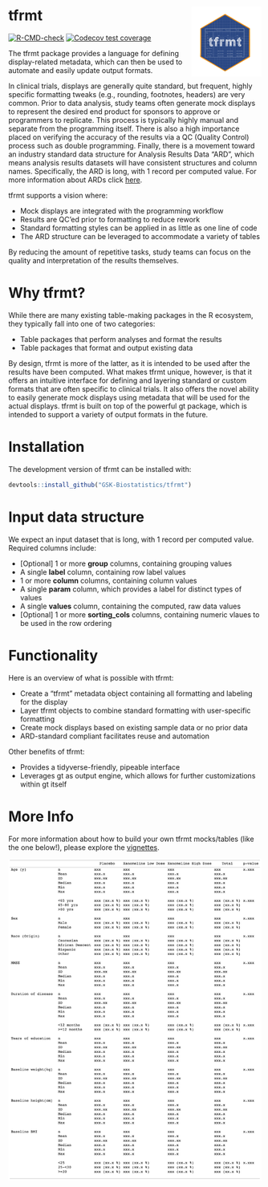 
# tfrmt <a href='https://gsk-biostatistics.github.io/tfrmt/'><img src="man/figures/tfrmt.png" align="right" style="height:139px;"/></a>

<!-- badges: start -->

[![R-CMD-check](https://github.com/GSK-Biostatistics/tfrmt/actions/workflows/R-CMD-check.yaml/badge.svg)](https://github.com/GSK-Biostatistics/tfrmt/actions/workflows/R-CMD-check.yaml)
[![Codecov test
coverage](https://codecov.io/gh/GSK-Biostatistics/tfrmt/branch/main/graph/badge.svg)](https://app.codecov.io/gh/GSK-Biostatistics/tfrmt?branch=main)

<!-- badges: end -->

The tfrmt package provides a language for defining display-related
metadata, which can then be used to automate and easily update output
formats.

In clinical trials, displays are generally quite standard, but frequent,
highly specific formatting tweaks (e.g., rounding, footnotes, headers)
are very common. Prior to data analysis, study teams often generate mock
displays to represent the desired end product for sponsors to approve or
programmers to replicate. This process is typically highly manual and
separate from the programming itself. There is also a high importance
placed on verifying the accuracy of the results via a QC (Quality Control) process such as
double programming. Finally, there is a movement toward an industry
standard data structure for Analysis Results Data “ARD”, which means
analysis results datasets will have consistent structures and column
names. Specifically, the ARD is long, with 1 record per computed value. For more information about ARDs click [here](https://www.pharmasug.org/download/sde/rtp2021/PharmaSUG-NCSDE_2021-08.pdf).

tfrmt supports a vision where:

-   Mock displays are integrated with the programming workflow
-   Results are QC’ed prior to formatting to reduce rework
-   Standard formatting styles can be applied in as little as one line
    of code
-   The ARD structure can be leveraged to accommodate a variety of
    tables

By reducing the amount of repetitive tasks, study teams can focus on the
quality and interpretation of the results themselves.

# Why tfrmt?

While there are many existing table-making packages in the R ecosystem,
they typically fall into one of two categories:

-   Table packages that perform analyses and format the results
-   Table packages that format and output existing data

By design, tfrmt is more of the latter, as it is intended to be used
after the results have been computed. What makes tfrmt unique, however,
is that it offers an intuitive interface for defining and layering
standard or custom formats that are often specific to clinical trials.
It also offers the novel ability to easily generate mock displays using
metadata that will be used for the actual displays. tfrmt is built on
top of the powerful gt package, which is intended to support a variety
of output formats in the future.

# Installation

The development version of tfrmt can be installed with:

``` r
devtools::install_github("GSK-Biostatistics/tfrmt")
```

# Input data structure

We expect an input dataset that is long, with 1 record per computed
value. Required columns include:

-   \[Optional\] 1 or more **group** columns, containing grouping values
-   A single **label** column, containing row label values
-   1 or more **column** columns, containing column values
-   A single **param** column, which provides a label for distinct types
    of values
-   A single **values** column, containing the computed, raw data values
-   \[Optional\] 1 or more **sorting_cols** columns, containing numeric
    vlaues to be used in the row ordering

# Functionality

Here is an overview of what is possible with tfrmt:

-   Create a “tfrmt” metadata object containing all formatting and
    labeling for the display
-   Layer tfrmt objects to combine standard formatting with
    user-specific formatting
-   Create mock displays based on existing sample data or no prior data
-   ARD-standard compliant facilitates reuse and automation

Other benefits of tfrmt:

-   Provides a tidyverse-friendly, pipeable interface
-   Leverages gt as output engine, which allows for further
    customizations within gt itself

# More Info

For more information about how to build your own tfrmt mocks/tables
(like the one below!), please explore the [vignettes](https://gsk-biostatistics.github.io/tfrmt/articles/examples.html).

![Example GT Demog table](man/figures/gt_readme.png)
